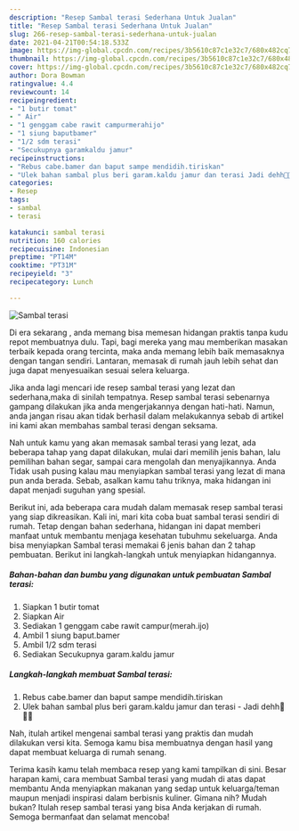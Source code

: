```yaml
---
description: "Resep Sambal terasi Sederhana Untuk Jualan"
title: "Resep Sambal terasi Sederhana Untuk Jualan"
slug: 266-resep-sambal-terasi-sederhana-untuk-jualan
date: 2021-04-21T00:54:18.533Z
image: https://img-global.cpcdn.com/recipes/3b5610c87c1e32c7/680x482cq70/sambal-terasi-foto-resep-utama.jpg
thumbnail: https://img-global.cpcdn.com/recipes/3b5610c87c1e32c7/680x482cq70/sambal-terasi-foto-resep-utama.jpg
cover: https://img-global.cpcdn.com/recipes/3b5610c87c1e32c7/680x482cq70/sambal-terasi-foto-resep-utama.jpg
author: Dora Bowman
ratingvalue: 4.4
reviewcount: 14
recipeingredient:
- "1 butir tomat"
- " Air"
- "1 genggam cabe rawit campurmerahijo"
- "1 siung baputbamer"
- "1/2 sdm terasi"
- "Secukupnya garamkaldu jamur"
recipeinstructions:
- "Rebus cabe.bamer dan baput sampe mendidih.tiriskan"
- "Ulek bahan sambal plus beri garam.kaldu jamur dan terasi Jadi dehh🤗🤤🤤"
categories:
- Resep
tags:
- sambal
- terasi

katakunci: sambal terasi 
nutrition: 160 calories
recipecuisine: Indonesian
preptime: "PT14M"
cooktime: "PT31M"
recipeyield: "3"
recipecategory: Lunch

---
```



![Sambal terasi](https://img-global.cpcdn.com/recipes/3b5610c87c1e32c7/680x482cq70/sambal-terasi-foto-resep-utama.jpg)

Di era  sekarang , anda memang bisa memesan hidangan praktis tanpa kudu repot membuatnya dulu. Tapi, bagi mereka yang mau memberikan masakan terbaik kepada orang tercinta, maka anda memang lebih baik memasaknya dengan tangan sendiri. Lantaran, memasak di rumah jauh lebih sehat dan juga dapat menyesuaikan sesuai selera keluarga.

Jika anda lagi mencari ide resep sambal terasi yang lezat dan sederhana,maka di sinilah tempatnya. Resep sambal terasi  sebenarnya gampang dilakukan jika anda mengerjakannya dengan hati-hati. Namun, anda jangan risau akan tidak berhasil dalam melakukannya 
sebab di artikel ini kami akan membahas sambal terasi dengan seksama.  



Nah untuk kamu yang akan memasak sambal terasi yang lezat, ada beberapa tahap yang dapat dilakukan, mulai dari memilih jenis bahan, lalu pemilihan bahan segar, sampai cara mengolah dan menyajikannya. Anda Tidak usah pusing kalau mau menyiapkan sambal terasi yang lezat di mana pun anda berada. Sebab, asalkan kamu  tahu triknya, maka hidangan ini dapat menjadi suguhan yang spesial.

Berikut ini, ada beberapa cara mudah dalam memasak resep sambal terasi yang siap dikreasikan. Kali ini, mari kita coba buat sambal terasi sendiri di rumah. Tetap dengan bahan sederhana, hidangan ini dapat memberi manfaat untuk membantu menjaga kesehatan tubuhmu sekeluarga. Anda bisa menyiapkan Sambal terasi memakai 6 jenis bahan dan 2 tahap pembuatan. Berikut ini langkah-langkah untuk menyiapkan hidangannya.

<!--inarticleads1-->

##### Bahan-bahan dan bumbu yang digunakan untuk pembuatan Sambal terasi:

1. Siapkan 1 butir tomat
1. Siapkan  Air
1. Sediakan 1 genggam cabe rawit campur(merah.ijo)
1. Ambil 1 siung baput.bamer
1. Ambil 1/2 sdm terasi
1. Sediakan Secukupnya garam.kaldu jamur




<!--inarticleads2-->

##### Langkah-langkah membuat Sambal terasi:

1. Rebus cabe.bamer dan baput sampe mendidih.tiriskan
1. Ulek bahan sambal plus beri garam.kaldu jamur dan terasi - Jadi dehh🤗🤤🤤




Nah, itulah artikel mengenai  sambal terasi  yang praktis dan mudah dilakukan versi kita. Semoga kamu bisa membuatnya dengan hasil yang dapat membuat keluarga di rumah senang. 

Terima kasih kamu telah membaca resep yang kami tampilkan di sini. Besar harapan kami, cara membuat  Sambal terasi yang mudah di atas dapat membantu Anda menyiapkan makanan yang sedap untuk keluarga/teman maupun menjadi inspirasi dalam berbisnis kuliner. Gimana nih? Mudah bukan? Itulah resep sambal terasi yang bisa Anda kerjakan di rumah. Semoga bermanfaat dan selamat mencoba!

